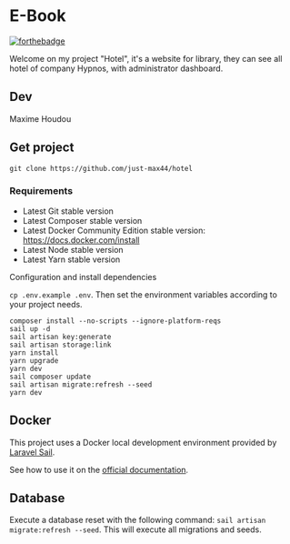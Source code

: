 # E-Book

[![forthebadge](http://forthebadge.com/images/badges/built-with-love.svg)](http://laravel.com)

Welcome on my project "Hotel", it's a website for library, they can see all hotel of company Hypnos, with administrator dashboard.

## Dev

Maxime Houdou

## Get project
```shell
git clone https://github.com/just-max44/hotel
```

### Requirements

* Latest Git stable version
* Latest Composer stable version
* Latest Docker Community Edition stable version: https://docs.docker.com/install
* Latest Node stable version
* Latest Yarn stable version

Configuration and install dependencies

`cp .env.example .env`. Then set the environment variables according to your project needs.
```shell
composer install --no-scripts --ignore-platform-reqs
sail up -d
sail artisan key:generate
sail artisan storage:link
yarn install
yarn upgrade
yarn dev
sail composer update
sail artisan migrate:refresh --seed
yarn dev
```
## Docker

This project uses a Docker local development environment provided by [Laravel Sail](https://laravel.com/docs/sail).

See how to use it on the [official documentation](https://laravel.com/docs/sail#executing-sail-commands).

## Database

Execute a database reset with the following command: `sail artisan migrate:refresh --seed`. This will execute all migrations and seeds.
